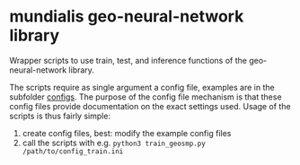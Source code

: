 # mundialis geo-neural-network library

Wrapper scripts to use train, test, and inference functions of the geo-neural-network library.

The scripts require as single argument a config file, examples are in the subfolder [configs](./configs).
The purpose of the config file mechanism is that these config files provide documentation on the exact settings used.
Usage of the scripts is thus fairly simple:

1. create config files, best: modify the example config files
2. call the scripts with e.g. `python3 train_geosmp.py /path/to/config_train.ini`
